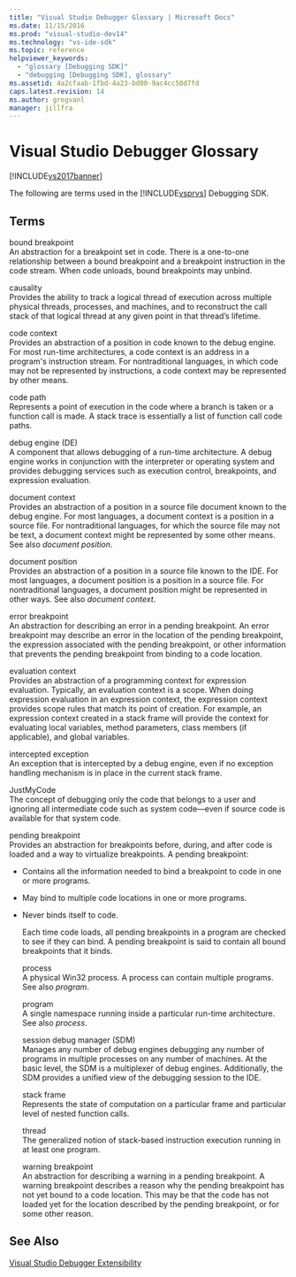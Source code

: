 ```yaml
---
title: "Visual Studio Debugger Glossary | Microsoft Docs"
ms.date: 11/15/2016
ms.prod: "visual-studio-dev14"
ms.technology: "vs-ide-sdk"
ms.topic: reference
helpviewer_keywords: 
  - "glossary [Debugging SDK]"
  - "debugging [Debugging SDK], glossary"
ms.assetid: 4a2cfaab-1fbd-4a23-bd00-9ac4cc50d7fd
caps.latest.revision: 14
ms.author: gregvanl
manager: jillfra
---
```

# Visual Studio Debugger Glossary
[!INCLUDE[vs2017banner](../../../includes/vs2017banner.md)]

The following are terms used in the [!INCLUDE[vsprvs](../../../includes/vsprvs-md.md)] Debugging SDK.  
  
## Terms  
 bound breakpoint  
 An abstraction for a breakpoint set in code. There is a one-to-one relationship between a bound breakpoint and a breakpoint instruction in the code stream. When code unloads, bound breakpoints may unbind.  
  
 causality  
 Provides the ability to track a logical thread of execution across multiple physical threads, processes, and machines, and to reconstruct the call stack of that logical thread at any given point in that thread’s lifetime.  
  
 code context  
 Provides an abstraction of a position in code known to the debug engine. For most run-time architectures, a code context is an address in a program's instruction stream. For nontraditional languages, in which code may not be represented by instructions, a code context may be represented by other means.  
  
 code path  
 Represents a point of execution in the code where a branch is taken or a function call is made. A stack trace is essentially a list of function call code paths.  
  
 debug engine (DE)  
 A component that allows debugging of a run-time architecture. A debug engine works in conjunction with the interpreter or operating system and provides debugging services such as execution control, breakpoints, and expression evaluation.  
  
 document context  
 Provides an abstraction of a position in a source file document known to the debug engine. For most languages, a document context is a position in a source file. For nontraditional languages, for which the source file may not be text, a document context might be represented by some other means. See also *document position*.  
  
 document position  
 Provides an abstraction of a position in a source file known to the IDE. For most languages, a document position is a position in a source file. For nontraditional languages, a document position might be represented in other ways. See also *document context*.  
  
 error breakpoint  
 An abstraction for describing an error in a pending breakpoint. An error breakpoint may describe an error in the location of the pending breakpoint, the expression associated with the pending breakpoint, or other information that prevents the pending breakpoint from binding to a code location.  
  
 evaluation context  
 Provides an abstraction of a programming context for expression evaluation. Typically, an evaluation context is a scope. When doing expression evaluation in an expression context, the expression context provides scope rules that match its point of creation. For example, an expression context created in a stack frame will provide the context for evaluating local variables, method parameters, class members (if applicable), and global variables.  
  
 intercepted exception  
 An exception that is intercepted by a debug engine, even if no exception handling mechanism is in place in the current stack frame.  
  
 JustMyCode  
 The concept of debugging only the code that belongs to a user and ignoring all intermediate code such as system code—even if source code is available for that system code.  
  
 pending breakpoint  
 Provides an abstraction for breakpoints before, during, and after code is loaded and a way to virtualize breakpoints. A pending breakpoint:  
  
- Contains all the information needed to bind a breakpoint to code in one or more programs.  
  
- May bind to multiple code locations in one or more programs.  
  
- Never binds itself to code.  
  
  Each time code loads, all pending breakpoints in a program are checked to see if they can bind. A pending breakpoint is said to contain all bound breakpoints that it binds.  
  
  process  
  A physical Win32 process. A process can contain multiple programs. See also *program*.  
  
  program  
  A single namespace running inside a particular run-time architecture. See also *process*.  
  
  session debug manager (SDM)  
  Manages any number of debug engines debugging any number of programs in multiple processes on any number of machines. At the basic level, the SDM is a multiplexer of debug engines. Additionally, the SDM provides a unified view of the debugging session to the IDE.  
  
  stack frame  
  Represents the state of computation on a particular frame and particular level of nested function calls.  
  
  thread  
  The generalized notion of stack-based instruction execution running in at least one program.  
  
  warning breakpoint  
  An abstraction for describing a warning in a pending breakpoint. A warning breakpoint describes a reason why the pending breakpoint has not yet bound to a code location. This may be that the code has not loaded yet for the location described by the pending breakpoint, or for some other reason.  
  
## See Also  
 [Visual Studio Debugger Extensibility](../../../extensibility/debugger/visual-studio-debugger-extensibility.md)
